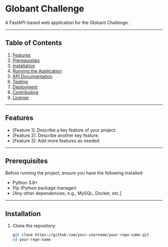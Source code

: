 # Globant Challenge

A FastAPI-based web application for the Globant Challenge.

---

## **Table of Contents**
1. [Features](#features)
2. [Prerequisites](#prerequisites)
3. [Installation](#installation)
4. [Running the Application](#running-the-application)
5. [API Documentation](#api-documentation)
6. [Testing](#testing)
7. [Deployment](#deployment)
8. [Contributing](#contributing)
9. [License](#license)

---

## **Features**
- [Feature 1]: Describe a key feature of your project.
- [Feature 2]: Describe another key feature.
- [Feature 3]: Add more features as needed.

---

## **Prerequisites**
Before running the project, ensure you have the following installed:
- Python 3.8+
- Pip (Python package manager)
- [Any other dependencies, e.g., MySQL, Docker, etc.]

---

## **Installation**
1. Clone the repository:
   ```bash
   git clone https://github.com/your-username/your-repo-name.git
   cd your-repo-name